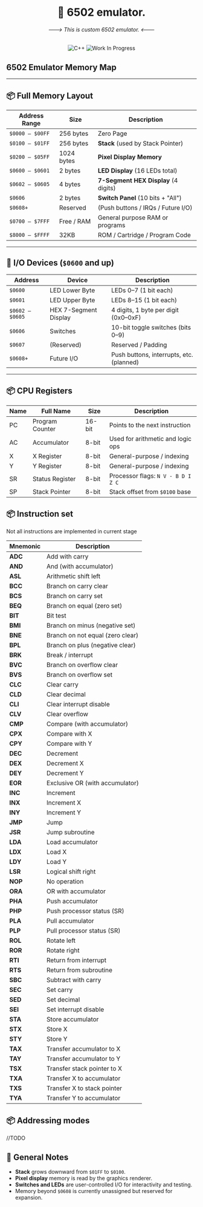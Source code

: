 ﻿<div align="center">

  <h1>🧠 6502 emulator. </h1>
  <h6> ---> This is custom 6502 emulator. <--- </h6>

![C++](https://img.shields.io/badge/C++-blue?style=for-the-badge&logo=c%2B%2B)
![Work In Progress](https://img.shields.io/badge/Work%20In%20Progress-orange?style=for-the-badge)

</div>

## 6502 Emulator Memory Map

---

## 📦 Full Memory Layout

| Address Range       | Size         | Description                          |
|---------------------|--------------|--------------------------------------|
| `$0000 – $00FF`     | 256 bytes    | Zero Page                            |
| `$0100 – $01FF`     | 256 bytes    | **Stack** (used by Stack Pointer)    |
| `$0200 – $05FF`     | 1024 bytes   | **Pixel Display Memory**             |
| `$0600 – $0601`     | 2 bytes      | **LED Display** (16 LEDs total)      |
| `$0602 – $0605`     | 4 bytes      | **7-Segment HEX Display** (4 digits) |
| `$0606`             | 2 bytes      | **Switch Panel** (10 bits + "All")   |
| `$0608+`            | Reserved     | (Push buttons / IRQs / Future I/O)   |
| `$0700 – $7FFF`     | Free / RAM   | General purpose RAM or programs      |
| `$8000 – $FFFF`     | 32KB         | ROM / Cartridge / Program Code       |

---

## 🔌 I/O Devices (`$0600` and up)

| Address       | Device                  | Description                               |
|---------------|--------------------------|-------------------------------------------|
| `$0600`       | LED Lower Byte           | LEDs 0–7 (1 bit each)                     |
| `$0601`       | LED Upper Byte           | LEDs 8–15 (1 bit each)                    |
| `$0602 – $0605` | HEX 7-Segment Display  | 4 digits, 1 byte per digit (0x0–0xF)      |
| `$0606`       | Switches                | 10-bit toggle switches (bits 0–9)         |
| `$0607`       | (Reserved)              | Reserved / Padding                        |
| `$0608+`      | Future I/O              | Push buttons, interrupts, etc. (planned)  |

---


## 📦 CPU Registers

| Name | Full Name        | Size    | Description                         |
|------|------------------|---------|-------------------------------------|
| PC   | Program Counter  | 16-bit  | Points to the next instruction      |
| AC   | Accumulator      | 8-bit   | Used for arithmetic and logic ops   |
| X    | X Register       | 8-bit   | General-purpose / indexing          |
| Y    | Y Register       | 8-bit   | General-purpose / indexing          |
| SR   | Status Register  | 8-bit   | Processor flags: `N V - B D I Z C`  |
| SP   | Stack Pointer    | 8-bit   | Stack offset from `$0100` base      |


## 📦 Instruction set

Not all instructions are implemented in current stage

| Mnemonic | Description |
|----------|------------|
| **ADC**  | Add with carry |
| **AND**  | And (with accumulator) |
| **ASL**  | Arithmetic shift left |
| **BCC**  | Branch on carry clear |
| **BCS**  | Branch on carry set |
| **BEQ**  | Branch on equal (zero set) |
| **BIT**  | Bit test |
| **BMI**  | Branch on minus (negative set) |
| **BNE**  | Branch on not equal (zero clear) |
| **BPL**  | Branch on plus (negative clear) |
| **BRK**  | Break / interrupt |
| **BVC**  | Branch on overflow clear |
| **BVS**  | Branch on overflow set |
| **CLC**  | Clear carry |
| **CLD**  | Clear decimal |
| **CLI**  | Clear interrupt disable |
| **CLV**  | Clear overflow |
| **CMP**  | Compare (with accumulator) |
| **CPX**  | Compare with X |
| **CPY**  | Compare with Y |
| **DEC**  | Decrement |
| **DEX**  | Decrement X |
| **DEY**  | Decrement Y |
| **EOR**  | Exclusive OR (with accumulator) |
| **INC**  | Increment |
| **INX**  | Increment X |
| **INY**  | Increment Y |
| **JMP**  | Jump                          |
| **JSR**  | Jump subroutine               |
| **LDA**  | Load accumulator              |
| **LDX**  | Load X                        |
| **LDY**  | Load Y                        |
| **LSR**  | Logical shift right           |
| **NOP**  | No operation                  |
| **ORA**  | OR with accumulator           |
| **PHA**  | Push accumulator              |
| **PHP**  | Push processor status (SR)    |
| **PLA**  | Pull accumulator              |
| **PLP**  | Pull processor status (SR)    |
| **ROL**  | Rotate left                   |
| **ROR**  | Rotate right                  |
| **RTI**  | Return from interrupt         |
| **RTS**  | Return from subroutine        |
| **SBC**  | Subtract with carry           |
| **SEC**  | Set carry                     |
| **SED**  | Set decimal                   |
| **SEI**  | Set interrupt disable         |
| **STA**  | Store accumulator             |
| **STX**  | Store X                       |
| **STY**  | Store Y                       |
| **TAX**  | Transfer accumulator to X     |
| **TAY**  | Transfer accumulator to Y     |
| **TSX**  | Transfer stack pointer to X   |
| **TXA**  | Transfer X to accumulator     |
| **TXS**  | Transfer X to stack pointer   |
| **TYA**  | Transfer Y to accumulator     |

## 📦 Addressing modes

//TODO


## 📌 General Notes

- **Stack** grows downward from `$01FF` to `$0100`.
- **Pixel display** memory is read by the graphics renderer.
- **Switches and LEDs** are user-controlled I/O for interactivity and testing.
- Memory beyond `$0608` is currently unassigned but reserved for expansion.
